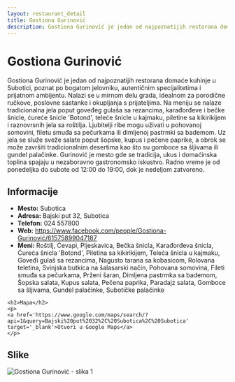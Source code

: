 ```yaml
---
layout: restaurant_detail
title: Gostiona Gurinović
description: Gostiona Gurinović je jedan od najpoznatijih restorana domaće kuhinje u Subotici, poznat po bogatom jelovniku, autentičnim specijalitetima i prijatnom ambijentu. Nalazi se u mirnom delu grada, idealnom za porodične ručkove, poslovne sastanke i okupljanja s prijateljima. Na meniju se nalaze tradicionalna jela poput goveđeg gulaša sa rezancima, karađorđeve i bečke šnicle, ćureće šnicle 'Botond', teleće šnicle u kajmaku, piletine sa kikirikijem i raznovrsnih jela sa roštilja. Ljubitelji ribe mogu uživati u pohovanoj somovini, filetu smuđa sa pečurkama ili dimljenoj pastrmki sa bademom. Uz jela se služe sveže salate poput šopske, kupus i pečene paprike, a obrok se može završiti tradicionalnim desertima kao što su gomboce sa šljivama ili gundel palačinke. Gurinović je mesto gde se tradicija, ukus i domaćinska toplina spajaju u nezaboravno gastronomsko iskustvo. Radno vreme je od ponedeljka do subote od 12:00 do 19:00, dok je nedeljom zatvoreno.
---
```


# Gostiona Gurinović
<p class="description">Gostiona Gurinović je jedan od najpoznatijih restorana domaće kuhinje u Subotici, poznat po bogatom jelovniku, autentičnim specijalitetima i prijatnom ambijentu. Nalazi se u mirnom delu grada, idealnom za porodične ručkove, poslovne sastanke i okupljanja s prijateljima. Na meniju se nalaze tradicionalna jela poput goveđeg gulaša sa rezancima, karađorđeve i bečke šnicle, ćureće šnicle 'Botond', teleće šnicle u kajmaku, piletine sa kikirikijem i raznovrsnih jela sa roštilja. Ljubitelji ribe mogu uživati u pohovanoj somovini, filetu smuđa sa pečurkama ili dimljenoj pastrmki sa bademom. Uz jela se služe sveže salate poput šopske, kupus i pečene paprike, a obrok se može završiti tradicionalnim desertima kao što su gomboce sa šljivama ili gundel palačinke. Gurinović je mesto gde se tradicija, ukus i domaćinska toplina spajaju u nezaboravno gastronomsko iskustvo. Radno vreme je od ponedeljka do subote od 12:00 do 19:00, dok je nedeljom zatvoreno.</p>

<div class="left-column text-content">
    <h2>Informacije</h2>
    <ul>
        <li><strong>Mesto:</strong> Subotica</li>
        <li><strong>Adresa:</strong> Bajski put 32, Subotica</li>
        <li><strong>Telefon:</strong> 024 557800</li>
        <li><strong>Web:</strong> <a href='https://www.facebook.com/people/Gostiona-Gurinović/61575899047187' target='_blank'>https://www.facebook.com/people/Gostiona-Gurinović/61575899047187</a></li>
        <li><strong>Meni:</strong> Roštilj, Ćevapi, Pljeskavica, Bečka šnicla, Karađorđeva šnicla, Ćureća šnicla 'Botond', Piletina sa kikirikijem, Teleća šnicla u kajmaku, Goveđi gulaš sa rezancima, Nagusto tarana sa kobasicom, Rolovana teletina, Svinjska butkica na šalasarski način, Pohovana somovina, Fileti smuđa sa pečurkama, Prženi šaran, Dimljena pastrmka sa bademom, Šopska salata, Kupus salata, Pečena paprika, Paradajz salata, Gomboce sa šljivama, Gundel palačinke, Subotičke palačinke</li>
    </ul>

    <h2>Mapa</h2>
    <p>
    <a href='https://www.google.com/maps/search/?api=1&query=Bajski%20put%2032%2C%20Subotica%2C%20Subotica' target='_blank'>Otvori u Google Maps</a>
    </p>
</div>

<div class="right-column">
    <h2>Slike</h2>
    <div class="images-grid">
<img src='https://raw.githubusercontent.com/Gde-Jesti/images/refs/heads/main/499954074_122114897006863301_6704076115090296253_n.webp' alt='Gostiona Gurinović - slika 1'>
    </div>
</div>